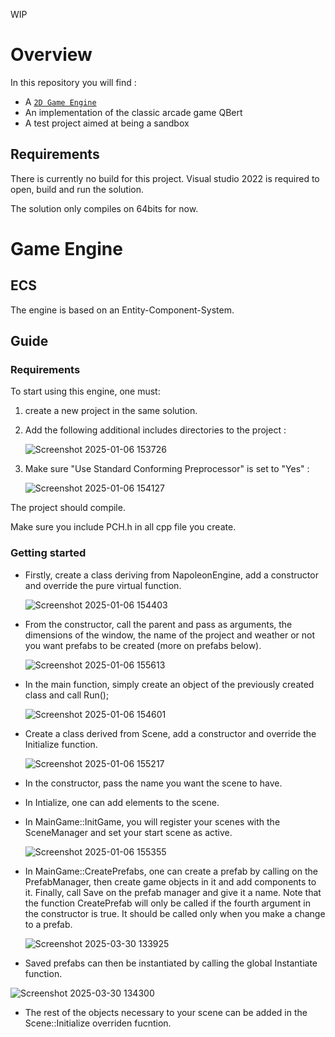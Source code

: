 WIP



# Overview
In this repository you will find :
 - A [`2D Game Engine`](#gameEngine)
 - An implementation of the classic arcade game QBert
 - A test project aimed at being a sandbox
## Requirements
There is currently no build for this project. Visual studio 2022 is required to open, build and run the solution.

The solution only compiles on 64bits for now.

# Game Engine <a id='gameEngine'></a>
## ECS
The engine is based on an Entity-Component-System.

## Guide 
### Requirements
To start using this engine, one must:
1. create a new project in the same solution.
2. Add the following additional includes directories to the project :
   
    ![Screenshot 2025-01-06 153726](https://github.com/user-attachments/assets/0df4dddb-4b0e-4aac-a200-900e80278a00)
3. Make sure "Use Standard Conforming Preprocessor" is set to "Yes" :

   ![Screenshot 2025-01-06 154127](https://github.com/user-attachments/assets/4a6cc45a-f67b-4d67-8926-7e1f34d3976d)

The project should compile.

Make sure you include PCH.h in all cpp file you create.

### Getting started
- Firstly, create a class deriving from NapoleonEngine, add a constructor and override the pure virtual function.

  ![Screenshot 2025-01-06 154403](https://github.com/user-attachments/assets/026c944f-2ecd-449d-885a-f19457ebfa5b)

- From the constructor, call the parent and pass as arguments, the dimensions of the window, the name of the project and weather or not you want prefabs to be created (more on prefabs below).

  ![Screenshot 2025-01-06 155613](https://github.com/user-attachments/assets/dd371bb4-7421-4e83-bb61-57e204278013)

- In the main function, simply create an object of the previously created class and call Run();

  ![Screenshot 2025-01-06 154601](https://github.com/user-attachments/assets/7ee12803-1173-4c39-a69b-6845f2e8df39)

- Create a class derived from Scene, add a constructor and override the Initialize function.

  ![Screenshot 2025-01-06 155217](https://github.com/user-attachments/assets/e562dfb7-f23a-49c9-8b1a-cb4f4dc52635)

- In the constructor, pass the name you want the scene to have.
- In Intialize, one can add elements to the scene.
- In MainGame::InitGame, you will register your scenes with the SceneManager and set your start scene as active.

  ![Screenshot 2025-01-06 155355](https://github.com/user-attachments/assets/a1923172-800f-4b3d-9568-25efced3010d)

- In MainGame::CreatePrefabs, one can create a prefab by calling on the PrefabManager, then create game objects in it and add components to it. Finally, call Save on the prefab manager and give it a name. Note that the function CreatePrefab will only be called if the fourth argument in the constructor is true. It should be called only when you make a change to a prefab.

  ![Screenshot 2025-03-30 133925](https://github.com/user-attachments/assets/2ae49d8f-c999-4ee2-903b-80ae1e0b0b0b)


- Saved prefabs can then be instantiated by calling the global Instantiate function.

 ![Screenshot 2025-03-30 134300](https://github.com/user-attachments/assets/b8d150e1-2617-4c72-81f7-d107af78e297)

- The rest of the objects necessary to your scene can be added in the Scene::Initialize overriden fucntion.
